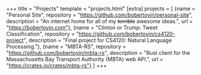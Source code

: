 +++
title = "Projects"
template = "projects.html"
[extra]
projects = [
    {name = "Personal Site", repository = "https://github.com/bobertoyin/personal-site", description = "An internet home for all of my <strike>terrible</strike> awesome ideas.", url = "https://bobertoyin.com"},
    {name = "Clinton or Trump: Tweet Classification", repository = "https://github.com/bobertoyin/cs4120-project", description = "Final project for CS4120: Natural Language Processing."},
    {name = "MBTA-RS", repository = "https://github.com/bobertoyin/mbta-rs", description = "Rust client for the Massachusetts Bay Transport Authority (MBTA) web API.", url = "https://crates.io/crates/mbta-rs"}
]
+++